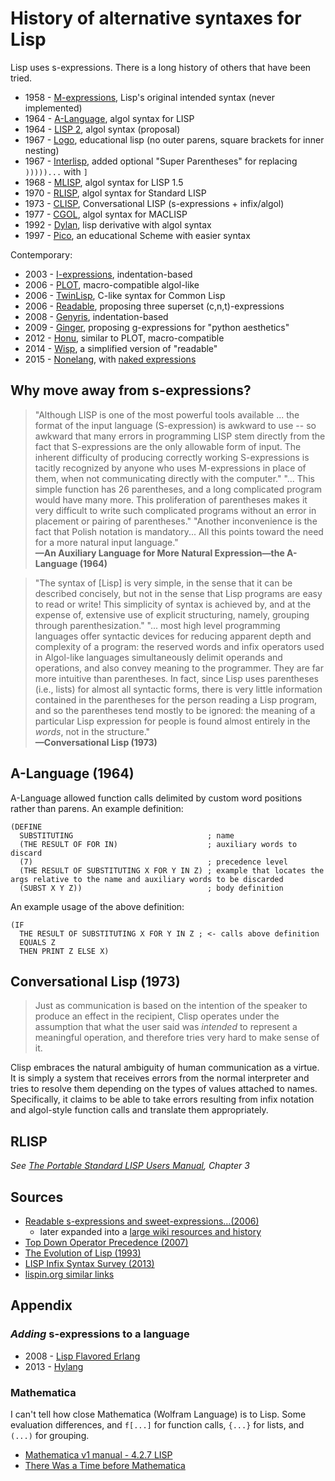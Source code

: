 # History of alternative syntaxes for Lisp

Lisp uses s-expressions.  There is a long history of others that have been tried.

- 1958 - [M-expressions], Lisp's original intended syntax (never implemented)
- 1964 - [A-Language], algol syntax for LISP
- 1964 - [LISP 2], algol syntax (proposal)
- 1967 - [Logo], educational lisp (no outer parens, square brackets for inner nesting)
- 1967 - [Interlisp], added optional "Super Parentheses" for replacing `)))))...` with `]`
- 1968 - [MLISP], algol syntax for LISP 1.5
- 1970 - [RLISP], algol syntax for Standard LISP
- 1973 - [CLISP], Conversational LISP (s-expressions + infix/algol)
- 1977 - [CGOL], algol syntax for MACLISP
- 1992 - [Dylan], lisp derivative with algol syntax
- 1997 - [Pico], an educational Scheme with easier syntax

Contemporary:

- 2003 - [I-expressions], indentation-based
- 2006 - [PLOT], macro-compatible algol-like
- 2006 - [TwinLisp], C-like syntax for Common Lisp
- 2006 - [Readable], proposing three superset (c,n,t)-expressions
- 2008 - [Genyris], indentation-based
- 2009 - [Ginger], proposing g-expressions for "python aesthetics"
- 2012 - [Honu], similar to PLOT, macro-compatible
- 2014 - [Wisp], a simplified version of "readable"
- 2015 - [Nonelang], with [naked expressions](http://nonelang.readthedocs.io/en/latest/dataformat.html#naked-coated-expressions)

## Why move away from s-expressions?

> "Although LISP is one of the most powerful tools available ... the format of the input language (S-expression) is awkward to use -- so awkward that many errors in programming LISP stem directly from the fact that S-expressions are the only allowable form of input.  The inherent difficulty of producing correctly working S-expressions is tacitly recognized by anyone who uses M-expressions in place of them, when not communicating directly with the computer."
> "... This simple function has 26 parentheses, and a long complicated program would have many more.  This proliferation of parentheses makes it very difficult to write such complicated programs without an error in placement or pairing of parentheses."
> "Another inconvenience is the fact that Polish notation is mandatory... All this points toward the need for a more natural input language."<br>
> __—An Auxiliary Language for More Natural Expression—the A-Language (1964)__

> "The syntax of [Lisp] is very simple, in the sense that it can be described concisely, but not in the sense that Lisp programs are easy to read or write!  This simplicity of syntax is achieved by, and at the expense of, extensive use of explicit structuring, namely, grouping through parenthesization."
> "... most high level programming languages offer syntactic devices for reducing apparent depth and complexity of a program: the reserved words and infix operators used in Algol-like languages simultaneously delimit operands and operations, and also convey meaning to the programmer.  They are far more intuitive than parentheses.  In fact, since Lisp uses parentheses (i.e., lists) for almost all syntactic forms, there is very little information contained in the parentheses for the person reading a Lisp program, and so the parentheses tend mostly to be ignored: the meaning of a particular Lisp expression for people is found almost entirely in the _words_, not in the structure."<br>
> __—Conversational Lisp (1973)__


## A-Language (1964)

A-Language allowed function calls delimited by custom word positions rather than parens.  An example definition:

```
(DEFINE
  SUBSTITUTING                              ; name
  (THE RESULT OF FOR IN)                    ; auxiliary words to discard
  (7)                                       ; precedence level
  (THE RESULT OF SUBSTITUTING X FOR Y IN Z) ; example that locates the args relative to the name and auxiliary words to be discarded
  (SUBST X Y Z))                            ; body definition
```

An example usage of the above definition:

```
(IF
  THE RESULT OF SUBSTITUTING X FOR Y IN Z ; <- calls above definition
  EQUALS Z
  THEN PRINT Z ELSE X)
```

## Conversational Lisp (1973)

> Just as communication is based on the intention of the speaker to produce an effect in the recipient, Clisp operates under the assumption that what the user said was _intended_ to represent a meaningful operation, and therefore tries very hard to make sense of it.

Clisp embraces the natural ambiguity of human communication as a virtue. It is
simply a system that receives errors from the normal interpreter and tries to
resolve them depending on the types of values attached to names.  Specifically,
it claims to be able to take errors resulting from infix notation and
algol-style function calls and translate them appropriately.

## RLISP

_See [The Portable Standard LISP Users Manual], Chapter 3_

[The Portable Standard LISP Users Manual]:http://www.softwarepreservation.org/projects/LISP/utah/USCP-Portable_Standard_LISP_Users_Manual-TR_10-1982.pdf

## Sources

- [Readable s-expressions and sweet-expressions...(2006)](https://www.dwheeler.com/readable/readable-s-expressions.html)
  - later expanded into a [large wiki resources and history](https://sourceforge.net/p/readable/wiki/Home/)
- [Top Down Operator Precedence (2007)](http://javascript.crockford.com/tdop/tdop.html)
- [The Evolution of Lisp (1993)](https://www.dreamsongs.com/Files/HOPL2-Uncut.pdf)
- [LISP Infix Syntax Survey (2013)](http://xahlee.info/comp/lisp_sans_sexp.html)
- [lispin.org similar links](http://web.archive.org/web/20070827030525/http://www.lispin.org:80/wiki?page=default/links)

## Appendix

### _Adding_ s-expressions to a language

- 2008 - [Lisp Flavored Erlang]
- 2013 - [Hylang]

### Mathematica

I can't tell how close Mathematica (Wolfram Language) is to Lisp.  Some
evaluation differences, and `f[...]` for function calls, `{...}` for lists,
and `(...)` for grouping.

- [Mathematica v1 manual - 4.2.7 LISP](http://reference.wolfram.com/legacy/v1/contents/4.2.7.pdf)
- [There Was a Time before Mathematica](http://blog.stephenwolfram.com/2013/06/there-was-a-time-before-mathematica/)


[A-Language]:http://www.softwarepreservation.org/projects/LISP/book/III_LispBook_Apr66.pdf#page=249
[CGOL]:http://web.archive.org/web/20080218053546/http://zane.brouhaha.com/~healyzh/doc/cgol.doc.txt
[LISP 2]:https://en.wikipedia.org/wiki/LISP_2
[MLISP]:http://i.stanford.edu/pub/cstr/reports/cs/tr/68/92/CS-TR-68-92.pdf
[Dylan]:https://en.wikipedia.org/wiki/Dylan_(programming_language)
[CLISP]:http://www.softwarepreservation.org/projects/LISP/interlisp/Teitelman-3IJCAI.pdf
[M-expressions]:https://en.wikipedia.org/wiki/M-expression
[RLISP]:https://en.wikipedia.org/wiki/Reduce_(computer_algebra_system)

[Readable]:https://sourceforge.net/p/readable/wiki/Home/

[Logo]:http://el.media.mit.edu/logo-foundation/what_is_logo/logo_programming.html
[Wisp]:https://srfi.schemers.org/srfi-119/srfi-119.html
[Ginger]:http://sci-hub.cc/10.1145/1566445.1566481
[Nonelang]:https://bitbucket.org/duangle/nonelang/overview
[Lisp Flavored Erlang]:https://en.wikipedia.org/wiki/LFE_(programming_language)
[Hylang]:https://en.wikipedia.org/wiki/Hy
[Interlisp]:http://www.dtic.mil/dtic/tr/fulltext/u2/656771.pdf
[PLOT]:http://users.rcn.com/david-moon/PLOT/
[I-expressions]:https://srfi.schemers.org/srfi-49/srfi-49.html
[Honu]:http://sci-hub.cc/10.1145/2371401.2371420
[Genyris]:http://lambda-the-ultimate.org/node/2651
[Pico]:https://en.wikipedia.org/wiki/Pico_(programming_language)
[TwinLisp]:http://twinlisp.nongnu.org/docs/TwinLisp%20for%20lisp%20users.html

